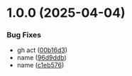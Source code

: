 # 1.0.0 (2025-04-04)


### Bug Fixes

* gh act ([00b16d3](https://github.com/m-xim/konvera/commit/00b16d3a11a5ff8f6f7ab7821491dc95eff95369))
* name ([96d9ddb](https://github.com/m-xim/konvera/commit/96d9ddb1b154ca5cf6dada8a7c17a444adaf8d66))
* name ([c1eb576](https://github.com/m-xim/konvera/commit/c1eb576f1439f5b9f6e566642bdb300342cd7607))
